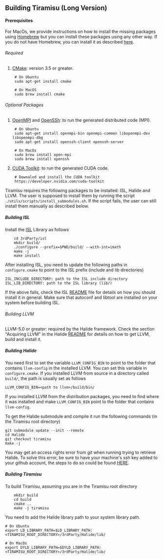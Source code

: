 ## Building Tiramisu (Long Version)
#### Prerequisites

For MacOs, we provide instructions on how to install the missing packages using [Homebrew](https://brew.sh/) but you can install these packages using any other way.  If you do not have Homebrew, you can install it as described [here](https://docs.brew.sh/Installation).

###### Required

1) [CMake](https://cmake.org/): version 3.5 or greater.
  
        # On Ubuntu
        sudo apt-get install cmake

        # On MacOS
        sudo brew install cmake


###### Optional Packages
1) [OpenMPI](https://www.open-mpi.org/) and [OpenSSh](https://www.openssh.com/): to run the generated distributed code (MPI).

        # On Ubuntu
        sudo apt-get install openmpi-bin openmpi-common libopenmpi-dev libopenmpi-dbg
        sudo apt-get install openssh-client openssh-server

        # On MacOs
        sudo brew install open-mpi
        sudo brew install openssh

2) [CUDA Toolkit](https://developer.nvidia.com/cuda-toolkit): to run the generated CUDA code.

        # Downalod and install the CUDA toolkit
        https://developer.nvidia.com/cuda-toolkit


Tiramisu requires the following packages to be installed: ISL, Halide and LLVM.  The user is supposed to install them by running the script `./utils/scripts/install_submodules.sh`.  If the script fails, the user can still install them manually as described below.


##### Building ISL

Install the [ISL](http://isl.gforge.inria.fr/) Library as follows

        cd 3rdParty/isl
        mkdir build/
        ./configure --prefix=$PWD/build/ --with-int=imath
        make -j
        make install

After installing ISL, you need to update the following paths in `configure.cmake` to point to the ISL prefix (include and lib directories)

    ISL_INCLUDE_DIRECTORY: path to the ISL include directory
    ISL_LIB_DIRECTORY: path to the ISL library (lib/)

If the above fails, check the ISL [README](http://repo.or.cz/isl.git/blob/HEAD:/README) file for details on how you should install it in general.  Make sure that autoconf and libtool are installed on your system before building ISL.

###### Building LLVM

LLVM-5.0 or greater: required by the Halide framework. Check the section "Acquiring LLVM" in the Halide [README](https://github.com/halide/Halide/blob/master/README.md) for details on how to get LLVM, build and install it.


##### Building Halide

You need first to set the variable `LLVM_CONFIG_BIN` to point to the folder that contains `llvm-config` in the installed LLVM.  You can set this variable in `configure.cmake`. If you installed LLVM from source in a directory called `build/`, the path is usually set as follows

    LLVM_CONFIG_BIN=<path to llvm>/build/bin/

If you installed LLVM from the distribution packages, you need to find where it was installed and make `LLVM_CONFIG_BIN` point to the folder that contains `llvm-config`.

To get the Halide submodule and compile it run the following commands (in the Tiramisu root directory)

    git submodule update --init --remote
    cd Halide
    git checkout tiramisu
    make -j

You may get an access rights error from git when running trying to retrieve Halide. To solve this error, be sure to have your machine's ssh key added to your github account, the steps to do so could be found [HERE](https://help.github.com/articles/generating-a-new-ssh-key-and-adding-it-to-the-ssh-agent/).

##### Building Tiramisu

To build Tiramisu, assuming you are in the Tiramisu root directory

        mkdir build
        cd build
        cmake ..
        make -j tiramisu

You need to add the Halide library path to your system library path.

    # On Ubuntu
    export LD_LIBRARY_PATH=$LD_LIBRARY_PATH:<TIRAMISU_ROOT_DIRECTORY>/3rdParty/Halide/lib/

    # On MacOs
    export DYLD_LIBRARY_PATH=$DYLD_LIBRARY_PATH:<TIRAMISU_ROOT_DIRECTORY>/3rdParty/Halide/lib/
